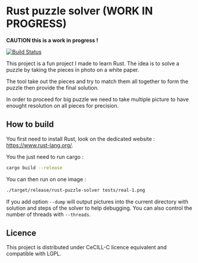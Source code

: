 Rust puzzle solver (WORK IN PROGRESS)
=====================================

**CAUTION this is a work in progress !**

[![Build Status](https://travis-ci.org/svalat/rust-puzzle-solver.svg?branch=master)](https://travis-ci.org/svalat/rust-puzzle-solver)

This project is a fun project I made to learn Rust. The idea is to solve a puzzle by taking the pieces in photo on a white paper.

The tool take out the pieces and try to match them all together to form the puzzle then provide the final solution.

In order to proceed for big puzzle we need to take multiple picture to have enought resolution on all pieces for precision.


How to build
------------

You first need to install Rust, look on the dedicated website : https://www.rust-lang.org/.

You the just need to run cargo :

```sh
cargo build --release
```

You can then run on one image :

```sh
./target/release/rust-puzzle-solver tests/real-1.png
```

If you add option `--dump` will output pictures into the current directory with solution and steps of the solver to help debugging.
You can also control the number of threads with `--threads`.

Licence
-------

This project is distributed under CeCILL-C licence equivalent and compatible with LGPL.
